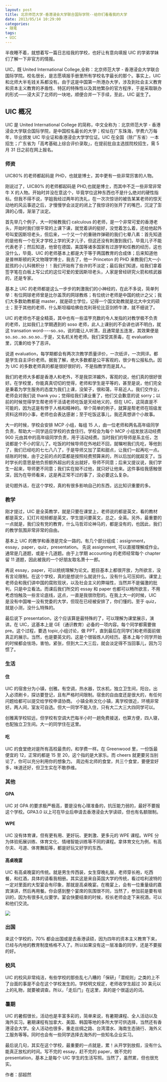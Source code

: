 ```yaml
---
layout: post
title: 北京师范大学-香港浸会大学联合国际学院--给你们看看我的大学
date: 2013/05/14 10:29:00
categories:
- 随笔
tags:
- UIC
---
```


半夜睡不着，就想着写一篇日志给我的学校，也好让有意向填报 UIC 的学弟学妹们了解一下非官方的情报。

UIC，既 United International College,全称：北京师范大学 - 香港浸会大学联合国际学院。校名很长，是志愿填报手册里所有学校名字最长的那个。事实上，UIC 和北师大半毛钱关系都没有。由于这是中国第一所港办大学，涉及到社会主义教育和资本主义教育的矛盾性、特区的特殊性以及其他繁杂的官方程序，于是采取联办的形式——浸大买了北师的一块地，顺便合并一下手续，至此，UIC 诞生了。

## UIC 概况

UIC 是 United International College 的简称，中文全称为：北京师范大学 - 香港浸会大学联合国际学院，是中国校名最长的大学；校址在广东珠海，学费六万每年，毕业颁发 UIC 毕业证和香港浸会大学学位证。UIC 在全国（除广东省）一本招生；广东省为「高考基础上综合评价录取」，在提前批自主选拔院校招生，需 5 月 31 日之前在网上报名。

### 师资

UIC80% 的老师都起码是 PHD，也就是博士，其中更有一些非常厉害的人物。

刚说过了，UIC80% 的老师都起码是 PHD,也就是博士，而其中不乏一些非常非常牛 X 的人物。开始时并没在意这个，毕竟学位这种东西也不是什么绝对的硬性指标。但我不得不说，学姐我经过两年的洗礼，在一次次惊讶的被告某某老师的惊天动地的风云事迹之后，才慢慢学会淡定的闭上了我惊讶的张开了的嘴巴，沉淀了澎湃的心情，渐渐了淡定。

首先举几个例子，大一时候教我们 calculous 的老师，是一个非常可爱的香港老头，开始时我们很平常的上课下课，就觉着讲的挺好，没觉着怎么着，还给他起外号叫爱因斯坦老头，但后来，一个又一个的重磅炸弹砸的我们七晕八素：首先知道的是他有一个在天才学校上学的天才儿子，但这还没有刺激到我们，毕竟儿子不能代表老子；然后知道，他曾在德国，美国等诸多国家有过游学和任教的经历，这也没什么，毕竟、UIC 的老师基本上都是大于等于两国教育的合成体；后来知道他是普林斯顿的天文物理学博士，我去了，他一 Princeton 的 PHD 来教我们大一小屁孩的小儿科微积分！！我们开始有了些许的不淡定；最后我们知道，给我们拿着签字笔在白板上写公式的这位可爱的爱因斯坦老头，人家是曾经研究火箭和核武器的，还是专家。

基本上 UIC 的老师都是这么一步步的刺激我们的小神经的，在此不多说，简单列举：有位网球老师曾是比尔盖茨的网球教练；有位统计老师是中国的统计之父；我们大多数助教都是 master，就是硕士学位，记得一个国文助教就是北大中文的硕士；至于其他的老师，什么斯坦福哈佛伯克利哥伦比亚剑桥牛津，就不细说了。

UIC 的老师也不是全精英，其中也有一些滥竽充数的令人发指的对教学极不负责的老师，比如我们上学期遇到的 soso 老师，此人上课别的不会讲也讲不明白，就这 transation word----so..so，说的能让人听清，且通常是五连发，其效果便是 so..so…so..so.so…于是，又名机关枪老师。我们深受其荼毒，在 evaluation 里，沉重的给予了恶评。

说道 evaluation，每学期都会有两次次教学质量评价，一次纸评，一次网评。都是学生自主评价老师。据我了解，绝大多数都是公平客观的，很少有公报私仇。因为 UIC 的多数老师真的都是很好很好的，不是指教学而是其人。

我们的老师大多都是香港人和老外，不是我崇洋媚外，客观的说，他们真的很好很好。在学校里，你能真真切切的觉得，老师和学生是平等的，甚至是说，他们完全是秉着为学生服务的态度为我们上课，没架子，很和蔼，平易近人。我们交作业，老师会对我们说 thank you；觉得给我们课业重了，他们又会歉意的说 sorry；以前的时候觉得学生帮老师干活请老师吃饭是天经地义的，但在 UIC，这简直是不可能的，因为这是有悖于人格和精神的。举个简单的例子，就算是帮老师在班级发资料这样的小事，老师也会表达感谢；至于吃饭这事儿，我还真想讲个小故事。

大一的时候，学校会安排 MCP 小组，每组 15 人，由一位老师和两名高年级同学负责，帮助大一同学适应学校的衣食住行。学校会为每个 MCP 小组发放活动经费 900 元由其中的高年级同学负责，用于活动经费。当时我们的导师是系主任，怎说都是个不小的官儿了。吃饭的时候导师在外地赶不回，就嘱咐我们先吃，等他到了，我们已经吃的七七八八了，于是导师又加了菜和甜点，让我们一起再吃一点。结账的时候，由于之前的点的菜都是按照经费预算来的，所以后加的就超支了。当时学长的意思是他负担额外超出的支出就好，导师不同意；后来又提议说，我们学生一起来，导师更不同意；我们实在拗不过他，就只好让他来。这件事给我感触很深，因为在导师看来，这是再正常不过的事了，没必要这么复杂。

说句题外话，在这个学校，真的有很多影响自己的东西，远比知识重要的多。

### 教学

刚才提过，UIC 是全英教学，就是只要在课堂上，老师说的都是英文，看的教材都是英文，幻灯片视频都是英文，学生提问要英文，总之，全英。另外，最重要的一点就是，我们没有党的教育，什么马哲邓论神马的，都是没有的，也因此，我们的教学氛围非常非常的自由。

基本上 UIC 的教学和香港是完全一路的。有几个部分组成：assignment，essay，paper，quiz，presentation。
先说 assignment, 可以直接理解成作业。通常是几道题，或是十几道题。由于上学期 accounting 的老师经常每个 chapter 留 11 道题，因此被我的一个好朋友取名萧十一郎。

再说 essay，paper，可以统统理解为论文。题目基本上都很开放，为所欲言，没有言论限制。在这个学校，真的是想说什么就说什么，没有什么可压抑的。课堂上老师会和我们讲中国的腐败现状，以及社会主义的弊端性，当然并不是偏激的批判，只是中立看法。而课后我们所交的 essay 和 paper 也都可以畅所欲言，不用考虑怕触及一些言论底线，这点，一直是我很欣慰的。在我上大一的时候，UIC 是没有中国唯一没有党委的大学，但现在已经被安排了，你们懂的。至于 quiz，就是小测，没什么特殊的。

最后说下 presentation，这个应该算是最特殊的了，可以理解为课堂展示，演讲。在 UIC，这基本上是 GE（通识教育）必备的一项内容。每个同学都需要做 pre。这个过程，要选 topic,小组讨论，做 PPT，直到最后在同学们和老师面前做真正的展示。当然，也是要英文的。这是个很锻炼人的经历。基本上每个同学开始的时候都会怯场，害怕，紧张，但到大二大三后，就会淡定得不当回事儿，因为习惯了。

### 生活

#### 住

UIC 的宿舍分为小镇，创雅。有空调，热水器，饮水机，独立卫生间，阳台。出入必须刷卡，探访要登记，且有严格时间限制。宿舍的自由度还是很大的，有任何问题给都可以提交给学校申请协商。
小镇全称文化小镇，离学校很近，环境非常好。两人间，室友可自选。但大一同学不能入住，只有大二大三大四同学可以。

创雅离学校较远，但学校有空调大巴每半小时一趟免费接送，也算方便，四人寝，也配独立卫生间。大一的同学住在这里。

#### 吃

UIC 的食堂绝对是所有高校最贵的，和学费一样。在 Greenwood 里，一份饭最便宜的 12，正常的都是 15 至 20，这个指的是大家乐。而 cheers 就更要另当别论了，你可以充分利用你的想象力。
周边有北师的食堂，共三个食堂，要便宜好多，味道还好，但卫生实在不敢恭维。

### 其他

#### GPA

UIC 对 GPA 的要求极严极高，要是没有心理准备的，抗压能力弱的，最好不要报这个学校。GPA3.0 以上可在毕业后申请去香港浸会大学读硕，但也有名额限制。

#### WPE

UIC 没有体育课，但有更有用、更好玩、更刺激、更多元的 WPE 课程。WPE 分为体验拓展训练、体育文化、情绪智能训练等不同的课程。拿体育文化为例，有高尔夫、弓道、体育舞蹈等，都是好玩又好学的东西。

#### 高桌晚宴

UIC 有高桌晚宴的传统。就是男生传西装，女生穿晚礼服，老师穿长袍，吃西餐，和红酒，具体的请看我相册。其实这是来自英国大学的传统，看过哈利波特的一定对里面的大型宴会有印象，那就是高桌晚宴。在晚宴上，会有一位重量级的嘉宾演讲，然后再用餐。你会感到整个宴席的氛围很不同，当然了，参加前是要有培训的，因为有很多礼仪要学。宴会快要结束的时候，校长老师会走下来祝酒，可以和他们交流。

![](http://pics.naaln.com/blog/2019-01-14-085006.jpg-basicBlog)

### 出国

来这个学校的，70% 都会出国或是去香港读硕，因为四年的资本主义教育下来，已经与内地的教育制度格格不入了。所以如果没有这一层准备的同学，还是不要报的好。

### 校风

UIC 的校风非常纯洁，有些学校的那些乱七八糟的「保研」「潜规则」之类的上不了台面的事是不会在这个学校发生的。学校明文规定，老师收学生超过 30 美元以上的礼物，就要被调查。所以，「走后门」在这里，真的是个很遥远的词。

### 暑期

UIC 的暑假很长，活动也是丰富多彩的，简单来说，有暑期课程、全人活动以及海外实习。暑期课程有加拿大、美国、韩国等地的多所大学可供选择，当然还有香港浸会大学。全人活动也很多，重走丝绸之路、台湾潜水、海南生态骑行、海外义工服务等等。同时也会有一些同学选择去海外的一些知名企业实习。

最后说几句，其实在这个学校，最重要的一点就是，累！从开学到放假，没有什么能真正放松的时间。写不完的 essay，赶不完的 paper，做不完的 presentation，基本上是每个 UIC 学生的生活写照。当然了，虽然累，但也很充实。

作者：邸超然
